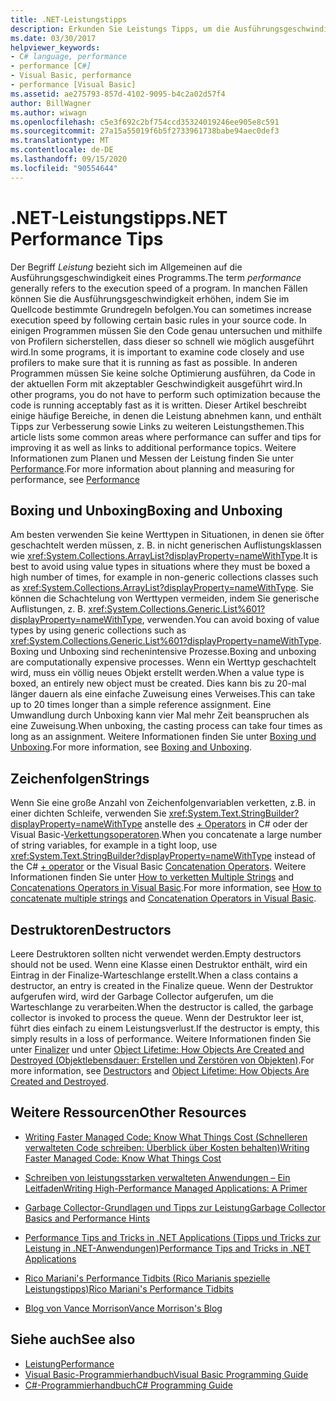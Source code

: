 ```yaml
---
title: .NET-Leistungstipps
description: Erkunden Sie Leistungs Tipps, um die Ausführungsgeschwindigkeit eines Programms in .net zu verbessern. Weitere Informationen finden Sie unter Tipps für Boxing und Unboxing, Zeichen folgen und debugktoren.
ms.date: 03/30/2017
helpviewer_keywords:
- C# language, performance
- performance [C#]
- Visual Basic, performance
- performance [Visual Basic]
ms.assetid: ae275793-857d-4102-9095-b4c2a02d57f4
author: BillWagner
ms.author: wiwagn
ms.openlocfilehash: c5e3f692c2bf754ccd35324019246ee905e8c591
ms.sourcegitcommit: 27a15a55019f6b5f2733961738babe94aec0def3
ms.translationtype: MT
ms.contentlocale: de-DE
ms.lasthandoff: 09/15/2020
ms.locfileid: "90554644"
---
```

# <a name="net-performance-tips"></a><span data-ttu-id="b8984-104">.NET-Leistungstipps</span><span class="sxs-lookup"><span data-stu-id="b8984-104">.NET Performance Tips</span></span>
<span data-ttu-id="b8984-105">Der Begriff *Leistung* bezieht sich im Allgemeinen auf die Ausführungsgeschwindigkeit eines Programms.</span><span class="sxs-lookup"><span data-stu-id="b8984-105">The term *performance* generally refers to the execution speed of a program.</span></span> <span data-ttu-id="b8984-106">In manchen Fällen können Sie die Ausführungsgeschwindigkeit erhöhen, indem Sie im Quellcode bestimmte Grundregeln befolgen.</span><span class="sxs-lookup"><span data-stu-id="b8984-106">You can sometimes increase execution speed by following certain basic rules in your source code.</span></span> <span data-ttu-id="b8984-107">In einigen Programmen müssen Sie den Code genau untersuchen und mithilfe von Profilern sicherstellen, dass dieser so schnell wie möglich ausgeführt wird.</span><span class="sxs-lookup"><span data-stu-id="b8984-107">In some programs, it is important to examine code closely and use profilers to make sure that it is running as fast as possible.</span></span> <span data-ttu-id="b8984-108">In anderen Programmen müssen Sie keine solche Optimierung ausführen, da Code in der aktuellen Form mit akzeptabler Geschwindigkeit ausgeführt wird.</span><span class="sxs-lookup"><span data-stu-id="b8984-108">In other programs, you do not have to perform such optimization because the code is running acceptably fast as it is written.</span></span> <span data-ttu-id="b8984-109">Dieser Artikel beschreibt einige häufige Bereiche, in denen die Leistung abnehmen kann, und enthält Tipps zur Verbesserung sowie Links zu weiteren Leistungsthemen.</span><span class="sxs-lookup"><span data-stu-id="b8984-109">This article lists some common areas where performance can suffer and tips for improving it as well as links to additional performance topics.</span></span> <span data-ttu-id="b8984-110">Weitere Informationen zum Planen und Messen der Leistung finden Sie unter [Performance](index.md).</span><span class="sxs-lookup"><span data-stu-id="b8984-110">For more information about planning and measuring for performance, see [Performance](index.md)</span></span>  
  
## <a name="boxing-and-unboxing"></a><span data-ttu-id="b8984-111">Boxing und Unboxing</span><span class="sxs-lookup"><span data-stu-id="b8984-111">Boxing and Unboxing</span></span>  
 <span data-ttu-id="b8984-112">Am besten verwenden Sie keine Werttypen in Situationen, in denen sie öfter geschachtelt werden müssen, z. B. in nicht generischen Auflistungsklassen wie <xref:System.Collections.ArrayList?displayProperty=nameWithType>.</span><span class="sxs-lookup"><span data-stu-id="b8984-112">It is best to avoid using value types in situations where they must be boxed a high number of times, for example in non-generic collections classes such as <xref:System.Collections.ArrayList?displayProperty=nameWithType>.</span></span> <span data-ttu-id="b8984-113">Sie können die Schachtelung von Werttypen vermeiden, indem Sie generische Auflistungen, z. B. <xref:System.Collections.Generic.List%601?displayProperty=nameWithType>, verwenden.</span><span class="sxs-lookup"><span data-stu-id="b8984-113">You can avoid boxing of value types by using generic collections such as <xref:System.Collections.Generic.List%601?displayProperty=nameWithType>.</span></span> <span data-ttu-id="b8984-114">Boxing und Unboxing sind rechenintensive Prozesse.</span><span class="sxs-lookup"><span data-stu-id="b8984-114">Boxing and unboxing are computationally expensive processes.</span></span> <span data-ttu-id="b8984-115">Wenn ein Werttyp geschachtelt wird, muss ein völlig neues Objekt erstellt werden.</span><span class="sxs-lookup"><span data-stu-id="b8984-115">When a value type is boxed, an entirely new object must be created.</span></span> <span data-ttu-id="b8984-116">Dies kann bis zu 20-mal länger dauern als eine einfache Zuweisung eines Verweises.</span><span class="sxs-lookup"><span data-stu-id="b8984-116">This can take up to 20 times longer than a simple reference assignment.</span></span> <span data-ttu-id="b8984-117">Eine Umwandlung durch Unboxing kann vier Mal mehr Zeit beanspruchen als eine Zuweisung.</span><span class="sxs-lookup"><span data-stu-id="b8984-117">When unboxing, the casting process can take four times as long as an assignment.</span></span> <span data-ttu-id="b8984-118">Weitere Informationen finden Sie unter [Boxing und Unboxing](../../csharp/programming-guide/types/boxing-and-unboxing.md).</span><span class="sxs-lookup"><span data-stu-id="b8984-118">For more information, see [Boxing and Unboxing](../../csharp/programming-guide/types/boxing-and-unboxing.md).</span></span>  
  
## <a name="strings"></a><span data-ttu-id="b8984-119">Zeichenfolgen</span><span class="sxs-lookup"><span data-stu-id="b8984-119">Strings</span></span>  
 <span data-ttu-id="b8984-120">Wenn Sie eine große Anzahl von Zeichenfolgenvariablen verketten, z.B. in einer dichten Schleife, verwenden Sie <xref:System.Text.StringBuilder?displayProperty=nameWithType> anstelle des [+ Operators](../../csharp/language-reference/operators/addition-operator.md) in C# oder der Visual Basic-[Verkettungsoperatoren](../../visual-basic/language-reference/operators/concatenation-operators.md).</span><span class="sxs-lookup"><span data-stu-id="b8984-120">When you concatenate a large number of string variables, for example in a tight loop, use <xref:System.Text.StringBuilder?displayProperty=nameWithType> instead of the C# [+ operator](../../csharp/language-reference/operators/addition-operator.md) or the Visual Basic [Concatenation Operators](../../visual-basic/language-reference/operators/concatenation-operators.md).</span></span> <span data-ttu-id="b8984-121">Weitere Informationen finden Sie unter [How to verketten Multiple Strings](../../csharp/how-to/concatenate-multiple-strings.md) and [Concatenations Operators in Visual Basic](../../visual-basic/programming-guide/language-features/operators-and-expressions/concatenation-operators.md).</span><span class="sxs-lookup"><span data-stu-id="b8984-121">For more information, see [How to concatenate multiple strings](../../csharp/how-to/concatenate-multiple-strings.md) and [Concatenation Operators in Visual Basic](../../visual-basic/programming-guide/language-features/operators-and-expressions/concatenation-operators.md).</span></span>  
  
## <a name="destructors"></a><span data-ttu-id="b8984-122">Destruktoren</span><span class="sxs-lookup"><span data-stu-id="b8984-122">Destructors</span></span>  
 <span data-ttu-id="b8984-123">Leere Destruktoren sollten nicht verwendet werden.</span><span class="sxs-lookup"><span data-stu-id="b8984-123">Empty destructors should not be used.</span></span> <span data-ttu-id="b8984-124">Wenn eine Klasse einen Destruktor enthält, wird ein Eintrag in der Finalize-Warteschlange erstellt.</span><span class="sxs-lookup"><span data-stu-id="b8984-124">When a class contains a destructor, an entry is created in the Finalize queue.</span></span> <span data-ttu-id="b8984-125">Wenn der Destruktor aufgerufen wird, wird der Garbage Collector aufgerufen, um die Warteschlange zu verarbeiten.</span><span class="sxs-lookup"><span data-stu-id="b8984-125">When the destructor is called, the garbage collector is invoked to process the queue.</span></span> <span data-ttu-id="b8984-126">Wenn der Destruktor leer ist, führt dies einfach zu einem Leistungsverlust.</span><span class="sxs-lookup"><span data-stu-id="b8984-126">If the destructor is empty, this simply results in a loss of performance.</span></span> <span data-ttu-id="b8984-127">Weitere Informationen finden Sie unter [Finalizer](../../csharp/programming-guide/classes-and-structs/destructors.md) und unter [Object Lifetime: How Objects Are Created and Destroyed (Objektlebensdauer: Erstellen und Zerstören von Objekten)](../../visual-basic/programming-guide/language-features/objects-and-classes/object-lifetime-how-objects-are-created-and-destroyed.md).</span><span class="sxs-lookup"><span data-stu-id="b8984-127">For more information, see [Destructors](../../csharp/programming-guide/classes-and-structs/destructors.md) and [Object Lifetime: How Objects Are Created and Destroyed](../../visual-basic/programming-guide/language-features/objects-and-classes/object-lifetime-how-objects-are-created-and-destroyed.md).</span></span>  
  
## <a name="other-resources"></a><span data-ttu-id="b8984-128">Weitere Ressourcen</span><span class="sxs-lookup"><span data-stu-id="b8984-128">Other Resources</span></span>  
  
- <span data-ttu-id="b8984-129">[Writing Faster Managed Code: Know What Things Cost (Schnelleren verwalteten Code schreiben: Überblick über Kosten behalten)](/previous-versions/dotnet/articles/ms973852(v=msdn.10))</span><span class="sxs-lookup"><span data-stu-id="b8984-129">[Writing Faster Managed Code: Know What Things Cost](/previous-versions/dotnet/articles/ms973852(v=msdn.10))</span></span>  
  
- <span data-ttu-id="b8984-130">[Schreiben von leistungsstarken verwalteten Anwendungen – Ein Leitfaden](/previous-versions/dotnet/articles/ms973858(v=msdn.10))</span><span class="sxs-lookup"><span data-stu-id="b8984-130">[Writing High-Performance Managed Applications: A Primer](/previous-versions/dotnet/articles/ms973858(v=msdn.10))</span></span>  
  
- <span data-ttu-id="b8984-131">[Garbage Collector-Grundlagen und Tipps zur Leistung](/previous-versions/dotnet/articles/ms973837(v=msdn.10))</span><span class="sxs-lookup"><span data-stu-id="b8984-131">[Garbage Collector Basics and Performance Hints](/previous-versions/dotnet/articles/ms973837(v=msdn.10))</span></span>  
  
- <span data-ttu-id="b8984-132">[Performance Tips and Tricks in .NET Applications (Tipps und Tricks zur Leistung in .NET-Anwendungen)](/previous-versions/dotnet/articles/ms973839(v=msdn.10))</span><span class="sxs-lookup"><span data-stu-id="b8984-132">[Performance Tips and Tricks in .NET Applications](/previous-versions/dotnet/articles/ms973839(v=msdn.10))</span></span>  

- [<span data-ttu-id="b8984-133">Rico Mariani's Performance Tidbits (Rico Marianis spezielle Leistungstipps)</span><span class="sxs-lookup"><span data-stu-id="b8984-133">Rico Mariani's Performance Tidbits</span></span>](/archive/blogs/ricom/)  

- [<span data-ttu-id="b8984-134">Blog von Vance Morrison</span><span class="sxs-lookup"><span data-stu-id="b8984-134">Vance Morrison's Blog</span></span>](/archive/blogs/vancem/)
  
## <a name="see-also"></a><span data-ttu-id="b8984-135">Siehe auch</span><span class="sxs-lookup"><span data-stu-id="b8984-135">See also</span></span>

- [<span data-ttu-id="b8984-136">Leistung</span><span class="sxs-lookup"><span data-stu-id="b8984-136">Performance</span></span>](index.md)
- [<span data-ttu-id="b8984-137">Visual Basic-Programmierhandbuch</span><span class="sxs-lookup"><span data-stu-id="b8984-137">Visual Basic Programming Guide</span></span>](../../visual-basic/programming-guide/index.md)
- [<span data-ttu-id="b8984-138">C#-Programmierhandbuch</span><span class="sxs-lookup"><span data-stu-id="b8984-138">C# Programming Guide</span></span>](../../csharp/programming-guide/index.md)
